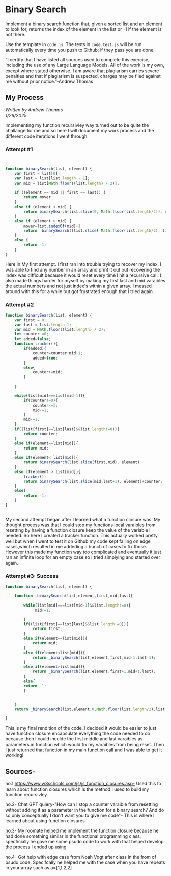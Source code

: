 # Binary Search

Implement a binary search function that, given a sorted list and an element to
look for, returns the index of the element in the list or -1 if the element is
not there.

Use the template in `code.js`. The tests in `code.test.js` will be run
automatically every time you push to Github; if they pass you are done.


“I certify that I have listed all sources used to complete this exercise, including the use
of any Large Language Models. All of the work is my own, except where stated
otherwise. I am aware that plagiarism carries severe penalties and that if plagiarism is
suspected, charges may be filed against me without prior notice.”-Andrew Thomas


## My Process
*Written by Andrew Thomas*<br/>
*1/26/2025*

Implementing my function recursivley way turned out to be quite the challange for me and so here I will document my work process and the different code iterations I went through.

### Attempt #1
```Javascript


function binarySearch(list, element) {
    var first = list[0];
    var last = list[list.length - 1];
    var mid = list[Math.floor((list.length) / 2)];
    
    if ((element == mid || first == last)) {
        return mover
    }
    else if (element < mid) {
        return binarySearch(list.slice(0, Math.floor(list.length/2)), element);
    }
    else if (element > mid) {
        mover=list.indexOf(mid)+1
        return  binarySearch((list.slice( Math.floor(list.length/2), list.length-1)), element)+mover
    }
    else {
        return -1;
    }
}


```
Here in My first attempt. I first ran into trouble trying to recover my index, I was able to find any number in an array and print it out but recovering the index was difficult because it would reset every time I hit a recursive call. I also made things harder for myself by making my first last and mid varaibles the actual numbers and not just index's within a given array. I messed around with this for a while but got frustrated enough that I tried again

### Attempt #2

``` Javascript
function binarySearch(list, element) {
    var first = 0;
    var last = list.length-1;
    var mid = Math.floor((list.length) / 2);
    let counter =0;
    let added=false;
    function tracker(){
        if(added){
            counter=counter+mid+1;
            added=true;
        }
        else{
            counter+=mid;
        }
        
    }

    while(list[mid]===list[mid-1]){
        if(counter!=0){
            counter-=1;
            mid-=1;
        }
        mid-=1;
    }
    if((list[first]==list[last]&&list.length!=0)){
        return counter;
    }
    else if(element==list[mid]){
        return mid;
    }
    else if(element< list[mid]){
        return binarySearch(list.slice(first,mid), element)
    }
    else if(element > list[mid]){
        tracker();
        return binarySearch(list.slice(mid,last+1), element)+counter;
    }
    else{
        return -1;
    }
}



```
My second attempt began after I learned what a function closure was. My thought process was that I could stop my functions local varaibles from resetting by having a function closure keep the value of the variable I needed. So here I created a tracker function. This actually worked pretty well but when I went to test it on Github my code kept failing on edge cases,which resulted in me addeding a bunch of cases to fix those. However this made my function way too complicated and eventually it just ran an infinite loop for an empty case so I tried simplying and started over again.


### Attempt #3: Success

``` Javascript
function binarySearch(list, element) {

    function _binarySearch(list,element,first,mid,last){
        
        while(list[mid]===list[mid-1]&&list.length!=0){
             mid-=1;

        }
        if((list[first]==list[last]&&list.length!=0)){
            return first;
        }
        else if(element==list[mid]){
            return mid;
        }
        else if(element<list[mid]){
            return _binarySearch(list,element,first,mid-1,last-1);
        }
        else if(element>list[mid]){
            return _binarySearch(list,element,first+1,mid+1,last);
        }
        else{
        return -1;
        }


    }
    return _binarySearch(list,element,0,Math.floor(list.length/2),list.length-1)

}


```
This is my final rendition of the code, I decided it would be easier to just have function closure encapsulate everything the code needed to do because then I could inculde the first middle and last varaibles as parameters in function which would fix my varaibles from being reset. Then I just returned that function in my main function call and I was able to get it working!

## Sources-
no.1 https://www.w3schools.com/js/js_function_closures.asp- Used this to learn about function closures which is the method I used to build my function recursivley.

no.2- Chat GPT quiery-"How can I stop a counter varaible from resetting without adding it as a parameter in the function for a binary search? And do so only conceptually I don't want you to give me code"- This is where I learned about using function closures 

no.3- My roomate helped me implement the function closure because he had done something similar in the functional programming class, specficially he gave me some psudo code to work with that helped develop the process I ended up using 

no.4- Got help with edge case from Noah Vogt after class in the from of psudo code. Specifcally he helped me with the case when you have repeats in your array such as a=[1,1,2,2]
